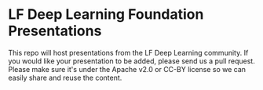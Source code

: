 # LF Deep Learning Foundation Presentations

This repo will host presentations from the LF Deep Learning community.
If you would like your presentation to be added, please send us a pull
request. Please make sure it's under the Apache v2.0 or CC-BY license
so we can easily share and reuse the content.
